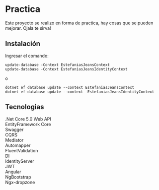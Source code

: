 # Practica

Este proyecto se realizo en forma de practica, hay cosas que se pueden mejorar.
Ojala te sirva!

## Instalación

Ingresar el comando:
```
update-database -Context EstefaniasJeansContext
update-database -Context EstefaniasJeansIdentityContext
```
o
```
dotnet ef database update --context EstefaniasJeansContext
dotnet ef database update --context  EstefaniasJeansIdentityContext
```
## Tecnologias
.Net Core 5.0 Web API\
EntityFramework Core\
Swagger\
CQRS \
Mediator\
Automapper\
FluentValidation\
DI\
IdentityServer\
JWT\
Angular\
NgBootstrap\
Ngx-dropzone


